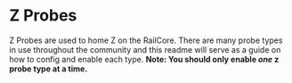 # Z Probes

Z Probes are used to home Z on the RailCore. There are many probe types in use throughout the community and this readme will serve as a guide on how to config and enable each type. **Note: You should only enable *one* z probe type at a time.**
